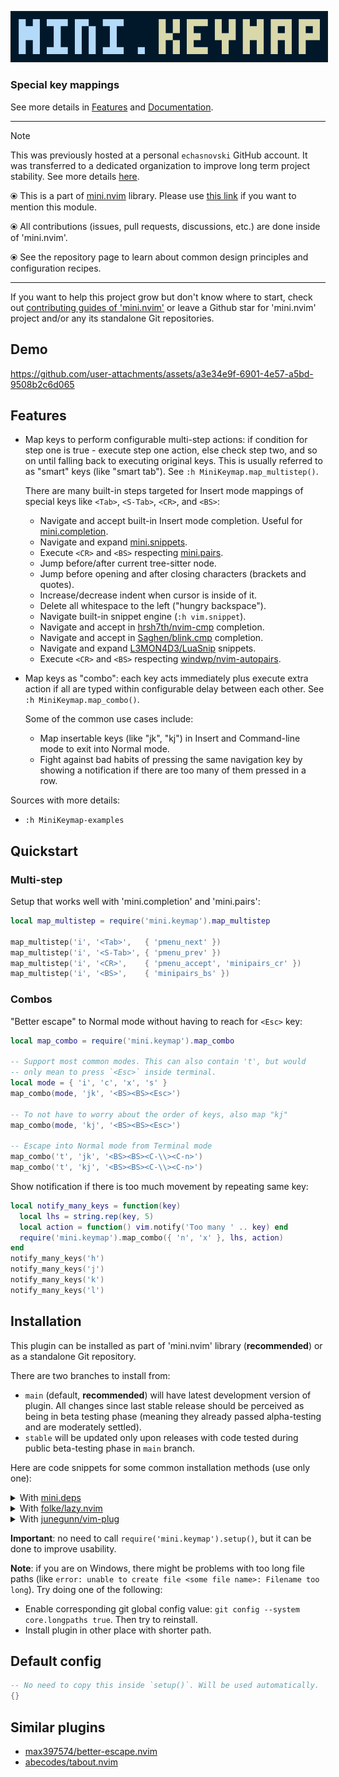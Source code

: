 <p align="center"> <img src="https://github.com/nvim-mini/assets/blob/main/logo-2/logo-keymap_readme.png?raw=true" alt="mini.keymap" style="max-width:100%;border:solid 2px"/> </p>

### Special key mappings

See more details in [Features](#features) and [Documentation](../doc/mini-keymap.txt).

---

> [!NOTE]
> This was previously hosted at a personal `echasnovski` GitHub account. It was transferred to a dedicated organization to improve long term project stability. See more details [here](https://github.com/nvim-mini/mini.nvim/discussions/1970).

⦿ This is a part of [mini.nvim](https://github.com/nvim-mini/mini.nvim) library. Please use [this link](https://github.com/nvim-mini/mini.nvim/blob/main/readmes/mini-keymap.md) if you want to mention this module.

⦿ All contributions (issues, pull requests, discussions, etc.) are done inside of 'mini.nvim'.

⦿ See the repository page to learn about common design principles and configuration recipes.

---

If you want to help this project grow but don't know where to start, check out [contributing guides of 'mini.nvim'](https://github.com/nvim-mini/mini.nvim/blob/main/CONTRIBUTING.md) or leave a Github star for 'mini.nvim' project and/or any its standalone Git repositories.

## Demo

<!-- Demo source: https://github.com/nvim-mini/assets/blob/main/demo/demo-keymap.mp4 -->
https://github.com/user-attachments/assets/a3e34e9f-6901-4e57-a5bd-9508b2c6d065

## Features

- Map keys to perform configurable multi-step actions: if condition for step one is true - execute step one action, else check step two, and so on until falling back to executing original keys. This is usually referred to as "smart" keys (like "smart tab"). See `:h MiniKeymap.map_multistep()`.

  There are many built-in steps targeted for Insert mode mappings of special keys like `<Tab>`, `<S-Tab>`, `<CR>`, and `<BS>`:
  - Navigate and accept built-in Insert mode completion. Useful for [mini.completion](https://github.com/nvim-mini/mini.nvim/blob/main/readmes/mini-completion.md).
  - Navigate and expand [mini.snippets](https://github.com/nvim-mini/mini.nvim/blob/main/readmes/mini-snippets.md).
  - Execute `<CR>` and `<BS>` respecting [mini.pairs](https://github.com/nvim-mini/mini.nvim/blob/main/readmes/mini-pairs.md).
  - Jump before/after current tree-sitter node.
  - Jump before opening and after closing characters (brackets and quotes).
  - Increase/decrease indent when cursor is inside of it.
  - Delete all whitespace to the left ("hungry backspace").
  - Navigate built-in snippet engine (`:h vim.snippet`).
  - Navigate and accept in [hrsh7th/nvim-cmp](https://github.com/hrsh7th/nvim-cmp) completion.
  - Navigate and accept in [Saghen/blink.cmp](https://github.com/Saghen/blink.cmp) completion.
  - Navigate and expand [L3MON4D3/LuaSnip](https://github.com/L3MON4D3/LuaSnip) snippets.
  - Execute `<CR>` and `<BS>` respecting [windwp/nvim-autopairs](https://github.com/windwp/nvim-autopairs).

- Map keys as "combo": each key acts immediately plus execute extra action if all are typed within configurable delay between each other. See `:h MiniKeymap.map_combo()`.

  Some of the common use cases include:
    - Map insertable keys (like "jk", "kj") in Insert and Command-line mode to exit into Normal mode.
    - Fight against bad habits of pressing the same navigation key by showing a notification if there are too many of them pressed in a row.

Sources with more details:

- `:h MiniKeymap-examples`

## Quickstart

### Multi-step

Setup that works well with 'mini.completion' and 'mini.pairs':

```lua
local map_multistep = require('mini.keymap').map_multistep

map_multistep('i', '<Tab>',   { 'pmenu_next' })
map_multistep('i', '<S-Tab>', { 'pmenu_prev' })
map_multistep('i', '<CR>',    { 'pmenu_accept', 'minipairs_cr' })
map_multistep('i', '<BS>',    { 'minipairs_bs' })
```

### Combos

"Better escape" to Normal mode without having to reach for `<Esc>` key:

```lua
local map_combo = require('mini.keymap').map_combo

-- Support most common modes. This can also contain 't', but would
-- only mean to press `<Esc>` inside terminal.
local mode = { 'i', 'c', 'x', 's' }
map_combo(mode, 'jk', '<BS><BS><Esc>')

-- To not have to worry about the order of keys, also map "kj"
map_combo(mode, 'kj', '<BS><BS><Esc>')

-- Escape into Normal mode from Terminal mode
map_combo('t', 'jk', '<BS><BS><C-\\><C-n>')
map_combo('t', 'kj', '<BS><BS><C-\\><C-n>')
```

Show notification if there is too much movement by repeating same key:

```lua
local notify_many_keys = function(key)
  local lhs = string.rep(key, 5)
  local action = function() vim.notify('Too many ' .. key) end
  require('mini.keymap').map_combo({ 'n', 'x' }, lhs, action)
end
notify_many_keys('h')
notify_many_keys('j')
notify_many_keys('k')
notify_many_keys('l')
```

## Installation

This plugin can be installed as part of 'mini.nvim' library (**recommended**) or as a standalone Git repository.

There are two branches to install from:

- `main` (default, **recommended**) will have latest development version of plugin. All changes since last stable release should be perceived as being in beta testing phase (meaning they already passed alpha-testing and are moderately settled).
- `stable` will be updated only upon releases with code tested during public beta-testing phase in `main` branch.

Here are code snippets for some common installation methods (use only one):

<details>
<summary>With <a href="https://github.com/nvim-mini/mini.nvim/blob/main/readmes/mini-deps.md">mini.deps</a></summary>

- 'mini.nvim' library:

    | Branch | Code snippet                                  |
    |--------|-----------------------------------------------|
    | Main   | *Follow recommended ‘mini.deps’ installation* |
    | Stable | *Follow recommended ‘mini.deps’ installation* |

- Standalone plugin:

    | Branch | Code snippet                                                     |
    |--------|------------------------------------------------------------------|
    | Main   | `add(‘nvim-mini/mini.keymap’)`                                   |
    | Stable | `add({ source = ‘nvim-mini/mini.keymap’, checkout = ‘stable’ })` |

</details>

<details>
<summary>With <a href="https://github.com/folke/lazy.nvim">folke/lazy.nvim</a></summary>

- 'mini.nvim' library:

    | Branch | Code snippet                                  |
    |--------|-----------------------------------------------|
    | Main   | `{ 'nvim-mini/mini.nvim', version = false },` |
    | Stable | `{ 'nvim-mini/mini.nvim', version = '*' },`   |

- Standalone plugin:

    | Branch | Code snippet                                    |
    |--------|-------------------------------------------------|
    | Main   | `{ 'nvim-mini/mini.keymap', version = false },` |
    | Stable | `{ 'nvim-mini/mini.keymap', version = '*' },`   |

</details>

<details>
<summary>With <a href="https://github.com/junegunn/vim-plug">junegunn/vim-plug</a></summary>

- 'mini.nvim' library:

    | Branch | Code snippet                                         |
    |--------|------------------------------------------------------|
    | Main   | `Plug 'nvim-mini/mini.nvim'`                         |
    | Stable | `Plug 'nvim-mini/mini.nvim', { 'branch': 'stable' }` |

- Standalone plugin:

    | Branch | Code snippet                                           |
    |--------|--------------------------------------------------------|
    | Main   | `Plug 'nvim-mini/mini.keymap'`                         |
    | Stable | `Plug 'nvim-mini/mini.keymap', { 'branch': 'stable' }` |

</details>

**Important**: no need to call `require('mini.keymap').setup()`, but it can be done to improve usability.

**Note**: if you are on Windows, there might be problems with too long file paths (like `error: unable to create file <some file name>: Filename too long`). Try doing one of the following:

- Enable corresponding git global config value: `git config --system core.longpaths true`. Then try to reinstall.
- Install plugin in other place with shorter path.

## Default config

```lua
-- No need to copy this inside `setup()`. Will be used automatically.
{}
```

## Similar plugins

- [max397574/better-escape.nvim](https://github.com/max397574/better-escape.nvim)
- [abecodes/tabout.nvim](https://github.com/abecodes/tabout.nvim)
